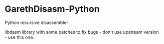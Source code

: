 GarethDisasm-Python
===================

Python recursive disassembler

libdasm library with some patches to fix bugs - don't use upstream version - use this one.

